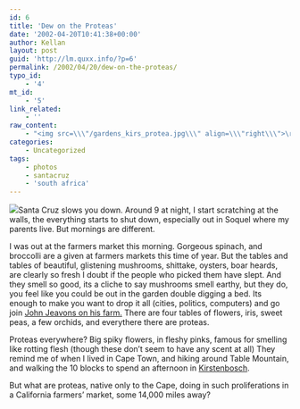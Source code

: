 ```yaml
---
id: 6
title: 'Dew on the Proteas'
date: '2002-04-20T10:41:38+00:00'
author: Kellan
layout: post
guid: 'http://lm.quxx.info/?p=6'
permalink: /2002/04/20/dew-on-the-proteas/
typo_id:
    - '4'
mt_id:
    - '5'
link_related:
    - ''
raw_content:
    - "<img src=\\\"/gardens_kirs_protea.jpg\\\" align=\\\"right\\\">\r\nSanta Cruz slows you down.  Around 9 at night, I start scratching at the walls, the everything starts to shut down, \r\nespecially out in Soquel where my parents live.  But mornings are different.\r\n<p>\r\nI was out at the farmers market this morning.  Gorgeous spinach, and broccolli are a given at farmers markets this time of year.\r\nBut the tables and tables of beautiful, glistening mushrooms, shittake, oysters, boar heards, are clearly so fresh I doubt if the people who picked them\r\n have slept.   And they smell so good, its a cliche to say mushrooms smell earthy, but they do, you feel like you could be out in the garden double digging a bed.\r\nIts enough to make you want to drop it all (cities, politics, computers) and go join <a href=\\\"http://www.sfgate.com/cgi-bin/article.cgi?file=/chronicle/archive/2002/04/13/HO126062.DTL\\\">John Jeavons\r\n on his farm.</a>  There are four tables of flowers, iris, sweet peas, a few orchids, and everythere there are proteas.\r\n<p>\r\nProteas everywhere?  Big spiky flowers, in fleshy pinks, famous for smelling like rotting flesh (though these don\\'t seem to have any scent at all)\r\nThey remind me of when I lived in Cape Town, and hiking around Table Mountain, and walking the 10 blocks to spend an afternoon in <a href=\\\"http://www.nbi.ac.za/frames/kirstfram.htm\\\">Kirstenbosch</a>.\r\n<p>\r\nBut what are proteas, native only to the Cape, doing in such proliferations in a California farmers\\' market,\r\n some 14,000 miles away?"
categories:
    - Uncategorized
tags:
    - photos
    - santacruz
    - 'south africa'
---
```


![](/gardens_kirs_protea.jpg)Santa Cruz slows you down. Around 9 at night, I start scratching at the walls, the everything starts to shut down, especially out in Soquel where my parents live. But mornings are different.

I was out at the farmers market this morning. Gorgeous spinach, and broccolli are a given at farmers markets this time of year. But the tables and tables of beautiful, glistening mushrooms, shittake, oysters, boar heards, are clearly so fresh I doubt if the people who picked them have slept. And they smell so good, its a cliche to say mushrooms smell earthy, but they do, you feel like you could be out in the garden double digging a bed. Its enough to make you want to drop it all (cities, politics, computers) and go join [John Jeavons on his farm.](http://www.sfgate.com/cgi-bin/article.cgi?file=/chronicle/archive/2002/04/13/HO126062.DTL) There are four tables of flowers, iris, sweet peas, a few orchids, and everythere there are proteas.

Proteas everywhere? Big spiky flowers, in fleshy pinks, famous for smelling like rotting flesh (though these don’t seem to have any scent at all) They remind me of when I lived in Cape Town, and hiking around Table Mountain, and walking the 10 blocks to spend an afternoon in [Kirstenbosch](http://www.nbi.ac.za/frames/kirstfram.htm).

But what are proteas, native only to the Cape, doing in such proliferations in a California farmers’ market, some 14,000 miles away?